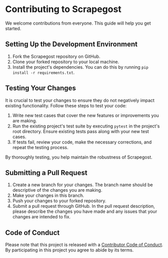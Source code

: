# Contributing to Scrapegost

We welcome contributions from everyone. This guide will help you get started.

## Setting Up the Development Environment

1. Fork the Scrapegost repository on GitHub.
2. Clone your forked repository to your local machine.
3. Install the project's dependencies. You can do this by running `pip install -r requirements.txt`.

## Testing Your Changes

It is crucial to test your changes to ensure they do not negatively impact existing functionality. Follow these steps to test your code:

1. Write new test cases that cover the new features or improvements you are making.
2. Run the existing project's test suite by executing `pytest` in the project's root directory. Ensure existing tests pass along with your new test cases.
3. If tests fail, review your code, make the necessary corrections, and repeat the testing process.

By thoroughly testing, you help maintain the robustness of Scrapegost.

## Submitting a Pull Request

1. Create a new branch for your changes. The branch name should be descriptive of the changes you are making.
2. Make your changes in this branch.
3. Push your changes to your forked repository.
4. Submit a pull request through GitHub. In the pull request description, please describe the changes you have made and any issues that your changes are intended to fix.

## Code of Conduct

Please note that this project is released with a [Contributor Code of Conduct](./code_of_conduct.md). By participating in this project you agree to abide by its terms.
